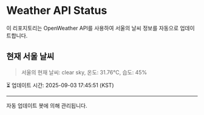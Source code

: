 
# Weather API Status

이 리포지토리는 OpenWeather API를 사용하여 서울의 날씨 정보를 자동으로 업데이트합니다.

## 현재 서울 날씨
> 서울의 현재 날씨: clear sky, 온도: 31.76°C, 습도: 45%

⏳ 업데이트 시간: 2025-09-03 17:45:51 (KST)

---
자동 업데이트 봇에 의해 관리됩니다.
